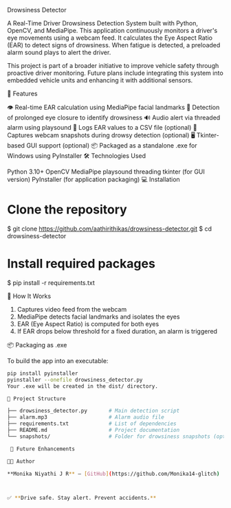 Drowsiness Detector

A Real-Time Driver Drowsiness Detection System built with Python, OpenCV, and MediaPipe. This application continuously monitors a driver's eye movements using a webcam feed. It calculates the Eye Aspect Ratio (EAR) to detect signs of drowsiness. When fatigue is detected, a preloaded alarm sound plays to alert the driver.

This project is part of a broader initiative to improve vehicle safety through proactive driver monitoring. Future plans include integrating this system into embedded vehicle units and enhancing it with additional sensors.

🚀 Features

👁️ Real-time EAR calculation using MediaPipe facial landmarks
🧠 Detection of prolonged eye closure to identify drowsiness
🔊 Audio alert via threaded alarm using playsound
📝 Logs EAR values to a CSV file (optional)
📸 Captures webcam snapshots during drowsy detection (optional)
🖥️ Tkinter-based GUI support (optional)
📦 Packaged as a standalone .exe for Windows using PyInstaller
🛠 Technologies Used

Python 3.10+
OpenCV
MediaPipe
playsound
threading
tkinter (for GUI version)
PyInstaller (for application packaging)
💻 Installation

# Clone the repository
$ git clone https://github.com/aathirithikas/drowsiness-detector.git
$ cd drowsiness-detector

# Install required packages
$ pip install -r requirements.txt

🧠 How It Works

1. Captures video feed from the webcam
2. MediaPipe detects facial landmarks and isolates the eyes
3. EAR (Eye Aspect Ratio) is computed for both eyes
4. If EAR drops below threshold for a fixed duration, an alarm is triggered


📦 Packaging as .exe

To build the app into an executable:

```bash
pip install pyinstaller
pyinstaller --onefile drowsiness_detector.py
Your .exe will be created in the dist/ directory.

📁 Project Structure

├── drowsiness_detector.py       # Main detection script
├── alarm.mp3                    # Alarm audio file
├── requirements.txt             # List of dependencies
├── README.md                    # Project documentation
└── snapshots/                   # Folder for drowsiness snapshots (optional)

 🧱 Future Enhancements

🧑‍💻 Author

**Monika Niyathi J R** – [GitHub](https://github.com/Monika14-glitch)



✅ **Drive safe. Stay alert. Prevent accidents.**
